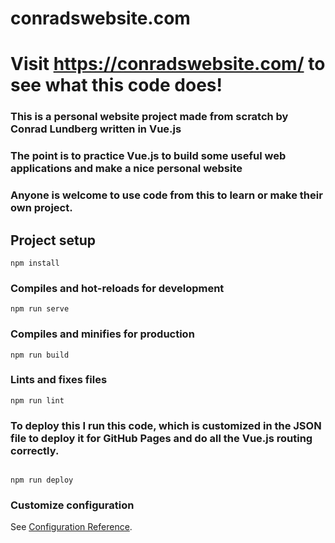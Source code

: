 # conradswebsite.com

# Visit https://conradswebsite.com/ to see what this code does!

### This is a personal website project made from scratch by Conrad Lundberg written in Vue.js
### The point is to practice Vue.js to build some useful web applications and make a nice personal website
### Anyone is welcome to use code from this to learn or make their own project.

## Project setup
```
npm install
```

### Compiles and hot-reloads for development
```
npm run serve
```

### Compiles and minifies for production
```
npm run build
```

### Lints and fixes files
```
npm run lint
```

### To deploy this I run this code, which is customized in the JSON file to deploy it for GitHub Pages and do all the Vue.js routing correctly.
```

npm run deploy
```

### Customize configuration
See [Configuration Reference](https://cli.vuejs.org/config/).

